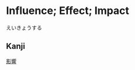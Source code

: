 # Influence; Effect; Impact
えいきょうする
## Kanji
[影](../Kanji/kanji-dict/影.md)[響](../Kanji/kanji-dict/響.md)